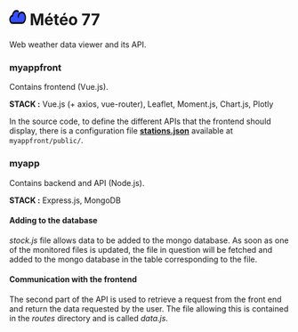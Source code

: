 # <img src="./myappfront/public/assets/logo.png" width="30" height="30"/> Météo 77

Web weather data viewer and its API.

### myappfront

Contains frontend (Vue.js).

**STACK :** Vue.js (+ axios, vue-router), Leaflet, Moment.js, Chart.js, Plotly

In the source code, to define the different APIs that the frontend should display, there is a configuration file [**stations.json**](./myappfront/public/stations.json) available at ```myappfront/public/```.

### myapp

Contains backend and API (Node.js).

**STACK :** Express.js, MongoDB

#### Adding to the database

*stock.js* file allows data to be added to the mongo database. As soon as one of the monitored files is updated, the file in question will be fetched and added to the mongo database in the table corresponding to the file.

#### Communication with the frontend

The second part of the API is used to retrieve a request from the front end and return the data requested by the user. The file allowing this is contained in the *routes* directory and is called *data.js*.
